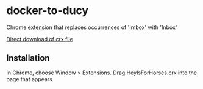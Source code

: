 docker-to-ducy
==============

Chrome extension that replaces occurrences of 'Imbox' with 'Inbox'

[Direct download of crx file](https://github.com/paulczar/hey-is-for-horses/blob/master/HeyIsForHorses.crx?raw=true)

Installation
------------

In Chrome, choose Window > Extensions.  Drag HeyIsForHorses.crx into the page that appears.
